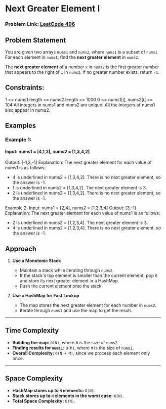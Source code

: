 # Next Greater Element I
### Problem Link: [LeetCode 496](https://leetcode.com/problems/next-greater-element-i/)

## Problem Statement
You are given two arrays `nums1` and `nums2`, where `nums1` is a subset of `nums2`.  
For each element in `nums1`, find the **next greater element** in `nums2`.  

The **next greater element** of a number `x` in `nums2` is the first greater number that appears to the right of `x` in `nums2`. If no greater number exists, return `-1`.

## Constraints:
1 <= nums1.length <= nums2.length <= 1000
0 <= nums1[i], nums2[i] <= 104
All integers in nums1 and nums2 are unique.
All the integers of nums1 also appear in nums2.



## Examples

### Example 1:
#### Input: nums1 = [4,1,2], nums2 = [1,3,4,2]
Output: [-1,3,-1]
Explanation: The next greater element for each value of nums1 is as follows:
- 4 is underlined in nums2 = [1,3,4,2]. There is no next greater element, so the answer is -1.
- 1 is underlined in nums2 = [1,3,4,2]. The next greater element is 3.
- 2 is underlined in nums2 = [1,3,4,2]. There is no next greater element, so the answer is -1.

Example 2:
Input: nums1 = [2,4], nums2 = [1,2,3,4]
Output: [3,-1]
Explanation: The next greater element for each value of nums1 is as follows:
- 2 is underlined in nums2 = [1,2,3,4]. The next greater element is 3.
- 4 is underlined in nums2 = [1,2,3,4]. There is no next greater element, so the answer is -1.

## Approach
1. **Use a Monotonic Stack**  
   - Maintain a stack while iterating through `nums2`.
   - If the stack's top element is smaller than the current element, pop it and store its next greater element in a HashMap.
   - Push the current element onto the stack.

2. **Use a HashMap for Fast Lookup**  
   - The map stores the next greater element for each number in `nums2`.
   - Iterate through `nums1` and use the map to get the result.

---

## Time Complexity
- **Building the map:** `O(N)`, where `N` is the size of `nums2`.
- **Finding results for `nums1`:** `O(M)`, where `M` is the size of `nums1`.
- **Overall Complexity:** `O(N + M)`, since we process each element only once.

---

## Space Complexity
- **HashMap stores up to `N` elements:** `O(N)`.
- **Stack stores up to `N` elements in the worst case:** `O(N)`.
- **Total Space Complexity:** `O(N)`.
